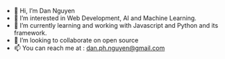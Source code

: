- 👋 Hi, I’m Dan Nguyen 
- 👀 I’m interested in Web Development, AI and Machine Learning.
- 🌱 I’m currently learning and working with Javascript and Python and its framework.
- 💞️ I’m looking to collaborate on open source 
- 📫 You can reach me at : dan.ph.nguyen@gmail.com 


<!---
nguyendanph/nguyendanph is a ✨ special ✨ repository because its `README.md` (this file) appears on your GitHub profile.
You can click the Preview link to take a look at your changes.
--->
